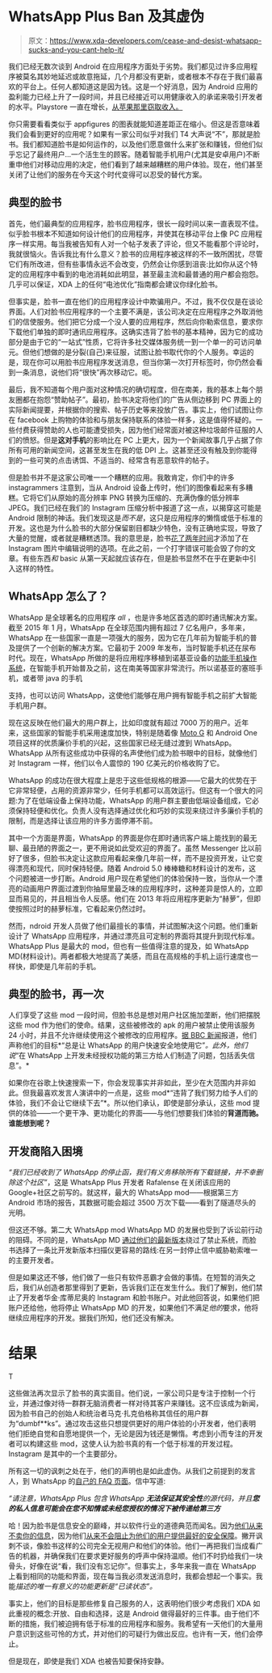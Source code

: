 # WhatsApp Plus Ban 及其虚伪

> 原文：<https://www.xda-developers.com/cease-and-desist-whatsapp-sucks-and-you-cant-help-it/>

我们已经无数次谈到 Android 在应用程序方面处于劣势。我们都见过许多应用程序被莫名其妙地延迟或故意拖延，几个月都没有更新，或者根本不存在于我们最喜欢的平台上。任何人都知道这是因为钱。这是一个好消息，因为 Android 应用的盈利能力已经上升了一段时间，并且已经接近可以用健康收入的承诺来吸引开发者的水平。Playstore 一直在增长，[从苹果那里窃取收入。](http://www.businessinsider.com/apple-loses-revenue-share-to-google-in-apps-2014-5)

你只需要看看类似于 appfigures 的图表就能知道差距正在缩小。但这是否意味着我们会看到更好的应用呢？如果有一家公司似乎对我们 T4 大声说“不”，那就是脸书。我们都知道脸书是如何运作的，以及他们愿意做什么来扩张和赚钱，但他们似乎忘记了最终用户...一个活生生的顾客。随着智能手机用户(尤其是安卓用户)不断重申他们对移动应用的决定，他们看到了越来越糟糕的用户体验。现在，他们甚至关闭了让他们的服务在今天这个时代变得可以忍受的替代方案。

## 典型的脸书

首先，他们最典型的应用程序，脸书应用程序，很长一段时间以来一直表现不佳。似乎脸书根本不知道如何设计他们的应用程序，并使其在移动平台上像 PC 应用程序一样实用。每当我被告知有人对一个帖子发表了评论，但又不能看那个评论时，我就很恼火。告诉我比有什么意义？脸书的应用程序被这样的不一致所困扰，尽管它们有所改进，但有些事情永远不会改变，仍然会让你感到沮丧:比如你从这个特定的应用程序中看到的电池消耗如此明显，甚至最主流和最普通的用户都会抱怨。几乎可以保证，XDA 上的任何“电池优化”指南都会建议你绿化脸书。

但事实是，脸书一直在他们的应用程序设计中欺骗用户。不过，我不仅仅是在谈论界面。人们对脸书应用程序的一个主要不满是，该公司决定在应用程序之外取消他们的信使服务。他们把它分成一个没人要的应用程序，然后向你勒索信息，要求你下载他们单独的即时通讯应用程序。这确实违背了脸书的基本精神，因为它的成功部分是由于它的“一站式”性质，它将许多社交媒体服务统一到一个单一的可访问单元。但他们想做的是分裂(自己)来征服，试图让脸书取代你的个人服务。幸运的是，现在你可以用脸书应用程序发送消息，但当你第一次打开标签时，你仍然会看到一条消息，说他们将“很快”再次移动它。呃。

最后，我不知道每个用户面对这种情况的确切程度，但在南美，我的基本上每个朋友圈都在抱怨“赞助帖子”。最初，脸书决定将他们的广告从侧边移到 PC 界面上的实际新闻提要，并根据你的搜索、帖子历史等来投放广告。事实上，他们试图让你在 facebook 上购物的体验和与朋友保持联系的体验一样多，这是值得怀疑的。一些付费获得赞助的人也可能遭受损失，因为他们经常面对被这种垃圾邮件征服的人们的愤怒。但是**这对手机**的影响比在 PC 上更大，因为一个新闻故事几乎占据了你所有可用的新闻空间，这甚至发生在我的低 DPI 上。这甚至还没有触及到你能得到的一些可笑的点击诱饵、不适当的、经常含有恶意软件的帖子。

但是脸书并不是这家公司唯一一个糟糕的应用。我敢肯定，你们中的许多 instagrammers 注意到，当从 Android 设备上传时，他们的图像看起来有多糟糕。它将它们从原始的高分辨率 PNG 转换为压缩的、充满伪像的低分辨率 JPEG。我们已经在我们的 Instagram 压缩分析中报道了这一点，以揭穿这可能是 Android 限制的神话。我们发现这是*而不是*，这只是应用程序的懒惰或低于标准的开发。这也是为什么脸书的大部分保留剧目都缺少特色，没有正确地实现，导致了大量的觉醒，或者就是糟糕透顶。我的意思是，脸书[花了两年时间](http://gadgets.ndtv.com/apps/news/instagram-update-finally-lets-users-edit-captions-and-locations-619406)才添加了在 Instagram 图片中编辑说明的选项。在此之前，一个打字错误可能会毁了你的文章。有些东西*和* basic 从第一天起就应该存在，但是脸书显然不在乎在更新中引入这样的特性。

## WhatsApp 怎么了？

WhatsApp 是全球著名的应用程序 *all* ，也是许多地区首选的即时通讯解决方案。截至 2015 年 1 月，WhatsApp 在全球范围内拥有超过 7 亿名用户，多年来，WhatsApp 在一些国家一直是一项强大的服务，因为它在几年前为智能手机的普及提供了一个创新的解决方案。它最初于 2009 年发布，当时智能手机还在尿布时代。现在，WhatsApp 所做的是将应用程序移植到诺基亚设备的[功能手机操作系统](http://www.whatsapp.com/faq/en/general/20951556)，在智能手机开始普及之前，这在南美等国家非常流行。所以诺基亚的塞班手机，或者带 java 的手机

支持，也可以访问 WhatsApp，这使他们能够在用户拥有智能手机之前扩大智能手机用户群。

现在这反映在他们最大的用户群上，比如印度就有超过 7000 万的用户。近年来，这些国家的智能手机采用速度加快，特别是随着像 [Moto G](http://forum.xda-developers.com/moto-g) 和 Android One 项目这样的优质廉价手机的兴起，这些国家已经无缝过渡到 WhatsApp。WhatsApp 从所有这些成功中获得的名声使他们成为脸书眼中的目标，就像他们对 Instagram 一样，他们以令人震惊的 190 亿美元的价格收购了它。

WhatsApp 的成功在很大程度上是忠于这些低规格的根源——它最大的优势在于它非常轻便，占用的资源非常少，任何手机都可以高效运行。但这有一个很大的问题:为了在低端设备上保持功能，WhatsApp 的用户群主要由低端设备组成，它必须保持轻便和优化。负责人没有选择通过优化和巧妙的实现来绕过许多廉价手机的限制，而是选择让该应用的许多方面停滞不前。

其中一个方面是界面，WhatsApp 的界面是你在即时通讯客户端上能找到的最无聊、最丑陋的界面之一，更不用说如此受欢迎的界面了。虽然 Messenger 比以前好了很多，但脸书决定让这款应用看起来像几年前一样，而不是投资开发，让它变得漂亮和现代，同时保持轻便。随着 Android 5.0 棒棒糖和材料设计的发布，这个问题被进一步打断。Android 用户现在希望他们的体验保持一致，当你从一个漂亮的动画用户界面过渡到你抽屉里最乏味的应用程序时，这种差异是惊人的，立即显而易见的，并且相当令人反感。他们在 2013 年将应用程序更新为“赫萝”，但即使按照过时的赫萝标准，它看起来仍然过时。

然而，ndroid 开发人员做了他们最擅长的事情，并试图解决这个问题。他们重新设计了 WhatsApp 应用程序，并通过漂亮且可定制的界面将其提升到现代标准。WhatsApp Plus 是最大的 mod，但也有一些值得注意的提及，如 WhatsApp MD(材料设计)。两者都极大地提高了美感，而且在高规格的手机上运行速度也一样快，即使是几年前的手机。

## 典型的脸书，再一次

人们享受了这些 mod 一段时间，但脸书总是想对用户社区施加垄断，他们把摆脱这些 mod 作为他们的使命。结果，这些被修改的 apk 的用户被禁止使用该服务 24 小时，并且不允许继续使用这个被修改的应用程序。[据 BBC 新闻](http://www.bbc.com/news/technology-30912823)报道，他们声称他们的目标*“总是让 WhatsApp 的用户快速安全地使用它”*。此外，他们说*“在 WhatsApp 上开发未经授权功能的第三方给人们制造了问题，包括丢失信息”。*

如果你在谷歌上快速搜索一下，你会发现事实并非如此，至少在大范围内并非如此。但我最喜欢发言人演讲中的一点是，这些 mod*“违背了我们努力给予人们的体验，我们不会让它继续下去”*。所以他们承认，即使是部分承认，这些 mod 提供的体验——一个更干净、更功能化的界面——与他们想要我们体验的**背道而驰。谁能想到呢？**

## 开发商陷入困境

*“我们已经收到了 WhatsApp 的停止函，我们有义务移除所有下载链接，并不幸删除这个社区”*，这是 WhatsApp Plus 开发者 Rafalense 在关闭该应用的 Google+社区之前写的。就这样，最大的 WhatsApp mod——根据第三方 Android 市场的报告，其数据可能会超过 3500 万次下载——看到了隧道尽头的光明。

但这还不够。第二大 WhatsApp mod WhatsApp MD 的发展也受到了诉讼前行动的阻碍。不同的是，WhatsApp MD [通过他们的最新版本](https://plus.google.com/u/0/+JoaquinCuiti%C3%B1oF/posts/Hm7JRU6pTDC)绕过了禁止系统，而脸书选择了一条比开发新版本扫描仪更容易的路线:在另一封停止信中威胁勒索唯一的主要开发者。

但是如果这还不够，他们做了一些只有软件恶霸才会做的事情。在短暂的消失之后，我们从创造者那里得到了更新，告诉我们正在发生什么。我们了解到，他们禁止了开发者华金·库蒂尼奥的 Instagram 和脸书账户。对此他回答说，如果他们把账户还给他，他将停止 WhatsApp MD 的开发，如果他们不满足*他的*要求，他将继续应用程序的开发。据我们所知，他们还没有解决。

# 结果

T

这些做法再次显示了脸书的真实面目。他们说，一家公司只是专注于控制一个行业，并通过像对待一群群无脑消费者一样对待其客户来赚钱。这不应该成为新闻，因为脸书自己的创始人和统治者马克·扎克伯格称其信任的用户群为“dumbf**ks”。通过攻击这些只想提供更好的用户体验的小开发者，他们表明他们拒绝自觉和自愿地提供一个，无论是因为钱还是懒惰。考虑到小而专注的开发者可以构建这些 mod，这使人认为脸书真的有一个低于标准的开发过程。Instagram 是其中的一个主要部分。

所有这一切的讽刺之处在于，他们的声明也是如此虚伪。从我们之前提到的发言人，到 WhatsApp 的[自己的 FAQ 页面](https://www.whatsapp.com/faq/en/general/105)。信中写道:

*“请注意，WhatsApp Plus 包含 WhatsApp **无法保证其安全性**的源代码，并且**您的私人信息可能会在您不知情或未经您授权的情况下被传递给第三方***

哈！因为脸书是信息安全的巅峰，并以软件行业的道德典范而闻名。因为[他们从来不卖你的信息](http://news.discovery.com/tech/gear-and-gadgets/how-facebook-sells-your-personal-information-130124.htm)，因为他们[从来不会阻止为他们的用户提供最好的安全保障](http://www.computerworld.com/article/2488773/cybercrime-hacking/facebook-holds-back-on-end-to-end-encryption.html)。撇开讽刺不谈，像脸书这样的公司完全无视用户和他们的体验。他们一再把我们当成看广告的机器，并确保我们在要求更好服务的呼声中保持温顺。他们不时扔给我们一块骨头，好像在说“看，我们没有忘记你”。但事实上，多年来我一直在 WhatsApp 上看到相同的功能和界面，现在每当我必须发送消息时，我都会想起一个事实。我能*描述的唯一有意义的功能更新是“已读状态”。*

事实上，他们的目标是那些修复自己服务的人，这表明他们很少考虑我们 XDA 如此重视的概念:开放、自由和选择，这是 Android 做得最好的三件事。由于他们不断的措施，我们被迫拥有低于标准的应用程序和服务。我希望有一天他们的大量用户意识到这些可怜的方式，并对他们的可疑行为做出反应。也许有一天，他们会停止。

但是现在，即使是我们 XDA 也被告知要保持安静。